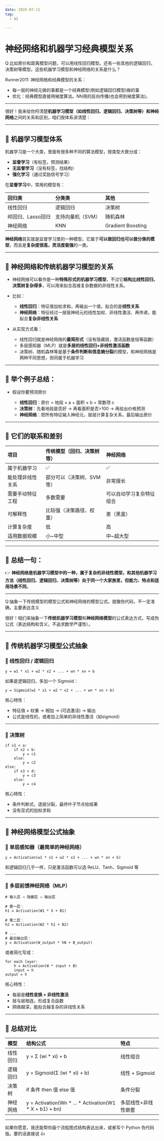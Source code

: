 ```yaml
---
date: 2025-07-11
tag:
  - AI

---
```


# 神经网络和机器学习经典模型关系

Q:比如房价和距离模型问题，可以用线性回归模型。还有一些其他的逻辑回归，决策树等模型。这些机器学习模型和神经网络的关系是什么？

Runner2011:
神经网络和经典模型的关系：
- 每一层的神经元做的事都是一个经典模型(例如逻辑回归模型)做的事
- 优化：经典模型直接用梯度算法。NN用的反向传播(也会用到梯度算法)。
  
---

很好！我来给你捋清楚**机器学习模型（如线性回归、逻辑回归、决策树等）和神经网络**之间的关系和区别，咱们按体系讲清楚：

---

## 📌 机器学习模型体系

机器学习是一个大类，里面有很多种不同的算法模型，按类型大致分成：

* **监督学习**（有标签，预测结果）
* **无监督学习**（没有标签，找结构）
* **强化学习**（通过奖励信号学习）

在**监督学习**中，常用的模型有：

| 回归类         | 分类类        | 其他                |
| :---------- | :--------- | :---------------- |
| 线性回归        | 逻辑回归       | 决策树               |
| 岭回归、Lasso回归 | 支持向量机（SVM） | 随机森林              |
| 神经网络        | KNN        | Gradient Boosting |

**神经网络**其实就是监督学习里的一种模型，它属于**可以做回归也可以做分类的模型**，而且是**复杂度很高，灵活度极强**的一类。

---

## 📌 神经网络和传统机器学习模型的关系

* 神经网络可以看作是一种**特殊形式的机器学习模型**，不过它**结构比线性回归、决策树复杂得多**，可以用来拟合高维复杂数据的非线性关系。
* 比如：

  * **线性回归**：特征值加权求和，再输出一个值，拟合的是**线性关系**
  * **神经网络**：特征经过一层层神经元的线性加权、非线性激活、再传递，能拟合**复杂非线性关系**
* 从实现方式看：

  * 线性回归就是神经网络的**最简形式**（没有隐藏层，激活函数是恒等函数）
  * 多层感知器（MLP）就是**多层的线性回归+非线性激活函数**
  * 决策树、随机森林等是基于**条件判断和信息熵分裂**的模型，和神经网络是两种不同思想，但同属于机器学习

---

## 📌 举个例子总结：

* 假设你要预测房价

  * **线性回归**：房价 = 地段 × a + 面积 × b + 常数项 c
  * **决策树**：先看地段是否好 → 再看面积是否>100 → 再给出价格预测
  * **神经网络**：把所有特征输入神经元，层层计算复杂关系，最后输出房价

---

## 📌 它们的联系和差别

| 项目       | 传统模型（回归、决策树等）  | 神经网络         |
| :------- | :------------- | :----------- |
| 属于机器学习   | ✅              | ✅            |
| 能处理非线性关系 | 部分可以（决策树、SVM等） | 非常擅长         |
| 需要手动特征工程 | 多数需要           | 可以自动学习复杂特征组合 |
| 可解释性     | 比较强（决策路径、权重）   | 差（黑盒）        |
| 计算复杂度    | 低              | 高            |
| 适用数据规模   | 小\~中型          | 中\~超大型       |

---

## 📌 总结一句：

👉 **神经网络是机器学习模型中的一种，属于复杂的非线性模型，和其他机器学习方法（线性回归、逻辑回归、决策树等）处于同一个大家族里，但能力、特点和适用场景不同**。

---
Q:抽象一下传统模型的模型公式和神经网络的模型公式。就像伪代码，不一定准确，主要表达含义

很好！咱们来抽象一下**传统机器学习模型**和**神经网络模型**的公式表达方式，写成伪公式（表达结构和含义，不追求数学严谨性）。

---

## 📌 传统机器学习模型公式抽象

### 📖 线性回归 / 逻辑回归

```text
y = w1 * x1 + w2 * x2 + ... + wn * xn + b
```

如果是逻辑回归，多加一个 Sigmoid：

```text
y = Sigmoid(w1 * x1 + w2 * x2 + ... + wn * xn + b)
```

核心特性：

* 特征值 × 权重 → 相加 → (可选激活) → 输出
* 公式是线性的，或者加上简单的非线性激活（如sigmoid）

---

### 📖 决策树

```text
if x1 < a:
    if x2 < b:
        y = c1
    else:
        y = c2
else:
    if x3 < d:
        y = c3
    else:
        y = c4
```

核心特性：

* 条件判断式，逐层分裂，最终叶子节点给结果
* 没有显式的加权求和

---

## 📌 神经网络模型公式抽象

### 📖 单层感知器（最简单的神经网络）

```text
y = Activation(w1 * x1 + w2 * x2 + ... + wn * xn + b)
```

和逻辑回归几乎一样，只是激活函数可以选 ReLU、Tanh、Sigmoid 等

---

### 📖 多层前馈神经网络（MLP）

```text
# 输入层 → 隐藏层 → 输出层

# 第一层：
h1 = Activation(W1 * X + B1)

# 第二层：
h2 = Activation(W2 * h1 + B2)

# ...
# 最后输出层：
y = Activation(W_output * hN + B_output)
```

或者简化写成：

```text
for each layer:
    h = Activation(W * input + B)
    input = h
output = h
```

核心特性：

* 每层是**线性变换 + 非线性激活**
* 层与层相连，形成复合函数
* 网络越深，能拟合越复杂的非线性关系

---

## 📌 总结对比

| 模型   | 结构公式                                                       | 特点           |
| :--- | :--------------------------------------------------------- | :----------- |
| 线性回归 | y = Σ (wi \* xi) + b                                       | 线性组合         |
| 逻辑回归 | y = Sigmoid(Σ (wi \* xi) + b)                              | 线性 + Sigmoid |
| 决策树  | if 条件 then 值 else 值                                        | 条件分裂         |
| 神经网络 | y = Activation(Wn \* ... \* Activation(W1 \* X + b1) + bn) | 多层线性+非线性嵌套   |

---

如果你愿意，我还能帮你画个流程图式结构表达出来，或者写个 Python 伪代码版。要的话直接说 👍
